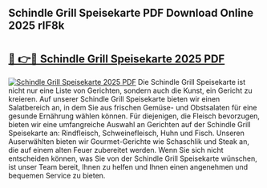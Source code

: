 ## Schindle Grill Speisekarte PDF Download Online 2025 rIF8k

# <h2><a href="http://gcdlbc3.nevu.top/?p=Schindle+Grill+Speisekarte">🔗 👉🔴 Schindle Grill Speisekarte 2025 PDF</a></h2>

[![Schindle Grill Speisekarte 2025 PDF](https://i.imgur.com/dBaPXMq.png)](http://gcdlbc3.nevu.top/?p=Schindle+Grill+Speisekarte)
Die Schindle Grill Speisekarte ist nicht nur eine Liste von Gerichten, sondern auch die Kunst, ein Gericht zu kreieren. Auf unserer Schindle Grill Speisekarte bieten wir einen Salatbereich an, in dem Sie aus frischen Gemüse- und Obstsalaten für eine gesunde Ernährung wählen können. Für diejenigen, die Fleisch bevorzugen, bieten wir eine umfangreiche Auswahl an Gerichten auf der Schindle Grill Speisekarte an: Rindfleisch, Schweinefleisch, Huhn und Fisch. Unseren Auserwählten bieten wir Gourmet-Gerichte wie Schaschlik und Steak an, die auf einem alten Feuer zubereitet werden. Wenn Sie sich nicht entscheiden können, was Sie von der Schindle Grill Speisekarte wünschen, ist unser Team bereit, Ihnen zu helfen und Ihnen einen angenehmen und bequemen Service zu bieten.
